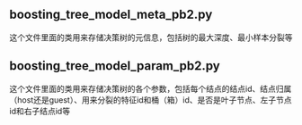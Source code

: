 
## boosting_tree_model_meta_pb2.py
这个文件里面的类用来存储决策树的元信息，包括树的最大深度、最小样本分裂等


## boosting_tree_model_param_pb2.py
这个文件里面的类用来存储决策树的各个参数，包括每个结点的结点id、结点归属（host还是guest）、用来分裂的特征id和桶（箱）id、是否是叶子节点、左子节点id和右子结点id等
